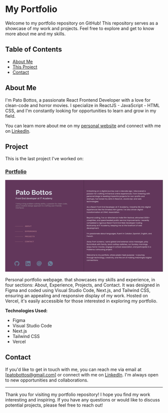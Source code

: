 # My Portfolio

Welcome to my portfolio repository on GitHub! This repository serves as a showcase of my work and projects. Feel free to explore and get to know more about me and my skills.

## Table of Contents

- [About Me](#about)
- [This Project](#project)
- [Contact](#contact)

## About Me

I'm Pato Bottos, a passionate React Frontend Developer with a love for clean-code and horror movies. I specialize in ReactJS - JavaScript - HTML CSS, and I'm constantly looking for opportunities to learn and grow in my field.

You can learn more about me on my [personal website](https://patobottos.vercel.app/) and connect with me on [LinkedIn](https://www.linkedin.com/in/patobottos/).

## Project

This is the last project I've worked on:

### [Portfolio](project1/)

![Portfolio Demo](public/portfolio.png)

Personal portfolio webpage. that showcases my skills and experience, in four sections: About, Experience, Projects, and Contact. It was designed in Figma and coded using Visual Studio Code, Next.js, and Tailwind CSS, ensuring an appealing and responsive display of my work. Hosted on Vercel, it's easily accessible for those interested in exploring my portfolio.

**Technologies Used:**

- Figma
- Visual Studio Code
- Next.js
- Tailwind CSS
- Vercel

## Contact

If you'd like to get in touch with me, you can reach me via email at [patobottos@gmail.com] or connect with me on [LinkedIn](https://www.linkedin.com/in/patobottos/). I'm always open to new opportunities and collaborations.

---

Thank you for visiting my portfolio repository! I hope you find my work interesting and inspiring. If you have any questions or would like to discuss potential projects, please feel free to reach out!

